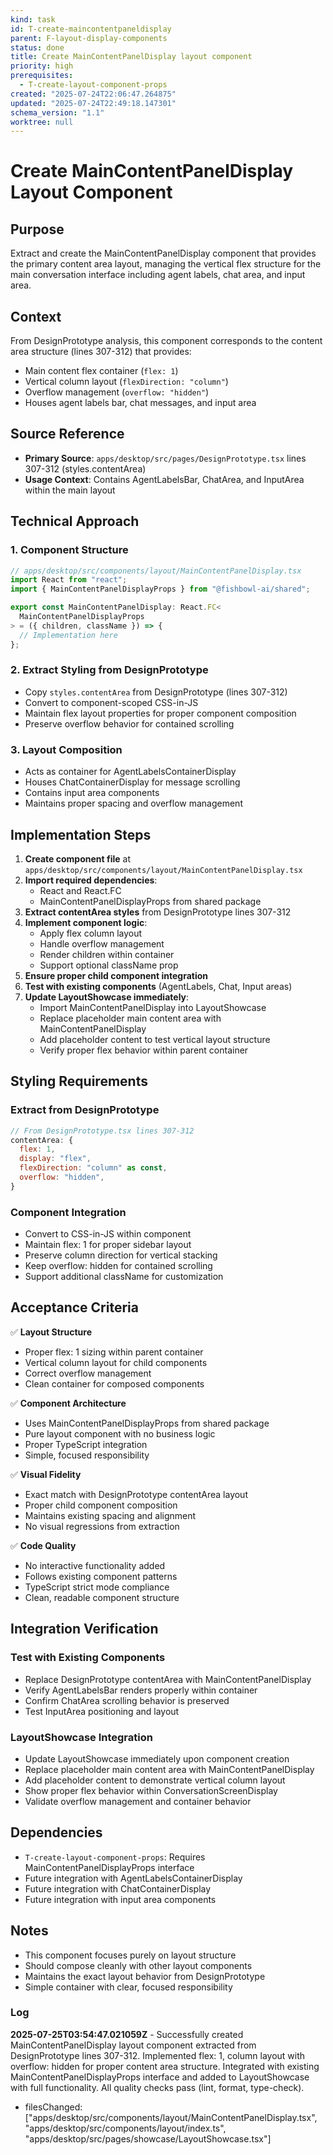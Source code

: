 ```yaml
---
kind: task
id: T-create-maincontentpaneldisplay
parent: F-layout-display-components
status: done
title: Create MainContentPanelDisplay layout component
priority: high
prerequisites:
  - T-create-layout-component-props
created: "2025-07-24T22:06:47.264875"
updated: "2025-07-24T22:49:18.147301"
schema_version: "1.1"
worktree: null
---
```


# Create MainContentPanelDisplay Layout Component

## Purpose

Extract and create the MainContentPanelDisplay component that provides the primary content area layout, managing the vertical flex structure for the main conversation interface including agent labels, chat area, and input area.

## Context

From DesignPrototype analysis, this component corresponds to the content area structure (lines 307-312) that provides:

- Main content flex container (`flex: 1`)
- Vertical column layout (`flexDirection: "column"`)
- Overflow management (`overflow: "hidden"`)
- Houses agent labels bar, chat messages, and input area

## Source Reference

- **Primary Source**: `apps/desktop/src/pages/DesignPrototype.tsx` lines 307-312 (styles.contentArea)
- **Usage Context**: Contains AgentLabelsBar, ChatArea, and InputArea within the main layout

## Technical Approach

### 1. Component Structure

```typescript
// apps/desktop/src/components/layout/MainContentPanelDisplay.tsx
import React from "react";
import { MainContentPanelDisplayProps } from "@fishbowl-ai/shared";

export const MainContentPanelDisplay: React.FC<
  MainContentPanelDisplayProps
> = ({ children, className }) => {
  // Implementation here
};
```

### 2. Extract Styling from DesignPrototype

- Copy `styles.contentArea` from DesignPrototype (lines 307-312)
- Convert to component-scoped CSS-in-JS
- Maintain flex layout properties for proper component composition
- Preserve overflow behavior for contained scrolling

### 3. Layout Composition

- Acts as container for AgentLabelsContainerDisplay
- Houses ChatContainerDisplay for message scrolling
- Contains input area components
- Maintains proper spacing and overflow management

## Implementation Steps

1. **Create component file** at `apps/desktop/src/components/layout/MainContentPanelDisplay.tsx`
2. **Import required dependencies**:
   - React and React.FC
   - MainContentPanelDisplayProps from shared package
3. **Extract contentArea styles** from DesignPrototype lines 307-312
4. **Implement component logic**:
   - Apply flex column layout
   - Handle overflow management
   - Render children within container
   - Support optional className prop
5. **Ensure proper child component integration**
6. **Test with existing components** (AgentLabels, Chat, Input areas)
7. **Update LayoutShowcase immediately**:
   - Import MainContentPanelDisplay into LayoutShowcase
   - Replace placeholder main content area with MainContentPanelDisplay
   - Add placeholder content to test vertical layout structure
   - Verify proper flex behavior within parent container

## Styling Requirements

### Extract from DesignPrototype

```javascript
// From DesignPrototype.tsx lines 307-312
contentArea: {
  flex: 1,
  display: "flex",
  flexDirection: "column" as const,
  overflow: "hidden",
}
```

### Component Integration

- Convert to CSS-in-JS within component
- Maintain flex: 1 for proper sidebar layout
- Preserve column direction for vertical stacking
- Keep overflow: hidden for contained scrolling
- Support additional className for customization

## Acceptance Criteria

✅ **Layout Structure**

- Proper flex: 1 sizing within parent container
- Vertical column layout for child components
- Correct overflow management
- Clean container for composed components

✅ **Component Architecture**

- Uses MainContentPanelDisplayProps from shared package
- Pure layout component with no business logic
- Proper TypeScript integration
- Simple, focused responsibility

✅ **Visual Fidelity**

- Exact match with DesignPrototype contentArea layout
- Proper child component composition
- Maintains existing spacing and alignment
- No visual regressions from extraction

✅ **Code Quality**

- No interactive functionality added
- Follows existing component patterns
- TypeScript strict mode compliance
- Clean, readable component structure

## Integration Verification

### Test with Existing Components

- Replace DesignPrototype contentArea with MainContentPanelDisplay
- Verify AgentLabelsBar renders properly within container
- Confirm ChatArea scrolling behavior is preserved
- Test InputArea positioning and layout

### LayoutShowcase Integration

- Update LayoutShowcase immediately upon component creation
- Replace placeholder main content area with MainContentPanelDisplay
- Add placeholder content to demonstrate vertical column layout
- Show proper flex behavior within ConversationScreenDisplay
- Validate overflow management and container behavior

## Dependencies

- `T-create-layout-component-props`: Requires MainContentPanelDisplayProps interface
- Future integration with AgentLabelsContainerDisplay
- Future integration with ChatContainerDisplay
- Future integration with input area components

## Notes

- This component focuses purely on layout structure
- Should compose cleanly with other layout components
- Maintains the exact layout behavior from DesignPrototype
- Simple container with clear, focused responsibility

### Log

**2025-07-25T03:54:47.021059Z** - Successfully created MainContentPanelDisplay layout component extracted from DesignPrototype lines 307-312. Implemented flex: 1, column layout with overflow: hidden for proper content area structure. Integrated with existing MainContentPanelDisplayProps interface and added to LayoutShowcase with full functionality. All quality checks pass (lint, format, type-check).

- filesChanged: ["apps/desktop/src/components/layout/MainContentPanelDisplay.tsx", "apps/desktop/src/components/layout/index.ts", "apps/desktop/src/pages/showcase/LayoutShowcase.tsx"]
